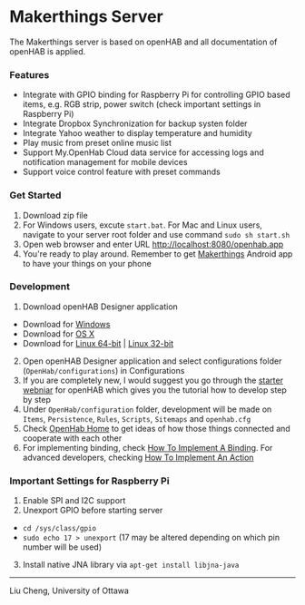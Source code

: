 Makerthings Server
=======================

The Makerthings server is based on openHAB and all documentation of openHAB is applied.

### Features
- Integrate with GPIO binding for Raspberry Pi for controlling GPIO based items, e.g. RGB strip, power switch (check important settings in Raspberry Pi)
- Integrate Dropbox Synchronization for backup systen folder
- Integrate Yahoo weather to display temperature and humidity
- Play music from preset online music list
- Support My.OpenHab Cloud data service for accessing logs and notification management for mobile devices
- Support voice control feature with preset commands

### Get Started
1. Download zip file
2. For Windows users, excute `start.bat`. For Mac and Linux users, navigate to your server root folder and use command `sudo sh start.sh`
3. Open web browser and enter URL [http://localhost:8080/openhab.app](http://localhost:8080/openhab.app)
4. You're ready to play around. Remember to get [Makerthings](https://play.google.com/store/apps/details?id=me.willowcheng.makerthings) Android app to have your things on your phone

### Development
1. Download openHAB Designer application
  - Download for [Windows](https://bintray.com/artifact/download/openhab/bin/distribution-1.7.0-designer-win.zip)
  - Download for [OS X](https://bintray.com/artifact/download/openhab/bin/distribution-1.7.0-designer-macosx64.zip)
  - Download for [Linux 64-bit](https://bintray.com/artifact/download/openhab/bin/distribution-1.7.0-designer-linux64bit.zip) | [Linux 32-bit](https://bintray.com/artifact/download/openhab/bin/distribution-1.7.0-designer-linux.zip)
2. Open openHAB Designer application and select configurations folder (`OpenHab/configurations`) in Configurations
3. If you are completely new, I would suggest you go through the [starter webniar](http://www.element14.com/community/videos/12763/l/home-automation-at-your-fingertips-with-eclipse-smarthome-and-openhab) for openHAB which gives you the tutorial how to develop step by step
4. Under `OpenHab/configuration` folder, development will be made on `Items`, `Persistence`, `Rules`, `Scripts`, `Sitemaps` and `openhab.cfg`
5. Check [OpenHab Home](https://github.com/openhab/openhab/wiki) to get ideas of how those things connected and cooperate with each other
6. For implementing binding, check [How To Implement A Binding](https://github.com/openhab/openhab/wiki/How-To-Implement-A-Binding). For advanced developers, checking [How To Implement An Action](https://github.com/openhab/openhab/wiki/How-To-Implement-An-Action)

### Important Settings for Raspberry Pi
1. Enable SPI and I2C support
2. Unexport GPIO before starting server
  - `cd /sys/class/gpio`
  - `sudo echo 17 > unexport` (17 may be altered depending on which pin number will be used)
3. Install native JNA library via `apt-get install libjna-java`

---------------
Liu Cheng, University of Ottawa
